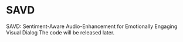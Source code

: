 # SAVD
SAVD: Sentiment-Aware Audio-Enhancement for Emotionally Engaging Visual Dialog
The code will be released later.
